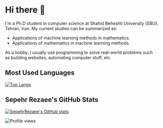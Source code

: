 # Hi there 👋

I'm a Ph.D student in computer science at Shahid Beheshti University (SBU), Tehran, Iran. My current studies can be summarized as:

- Applications of machine learning methods in mathematics.
- Applications of mathematics in machine learning methods.

As a hobby, I usually use programming to solve real-world problems such as building websites, automating computer stuff, etc.

## Most Used Languages
[![Top Langs](https://github-readme-stats.vercel.app/api/top-langs/?username=SepehrRezaee&layout=compact)](https://github.com/anuraghazra/github-readme-stats)

## Sepehr Rezaee's GitHub Stats
[![SepehrRezaee's GitHub stats](https://github-readme-stats.vercel.app/api?username=SepehrRezaee&show_icons=true&count_private=true)](https://github.com/anuraghazra/github-readme-stats)

![Profile views](https://gpvc.arturio.dev/SepehrRezaee)
